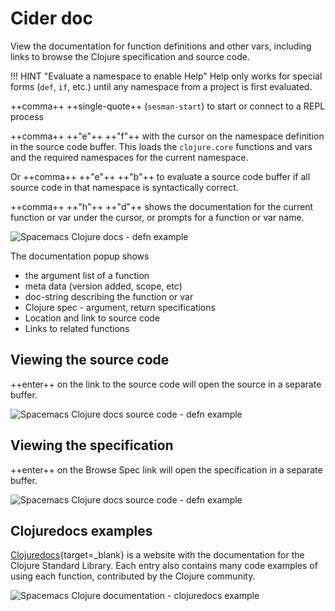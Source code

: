 # Cider doc

View the documentation for function definitions and other vars, including links to browse the Clojure specification and source code.

!!! HINT "Evaluate a namespace to enable Help"
    Help only works for special forms (`def`, `if`, etc.) until any namespace from a project is first evaluated.

++comma++ ++single-quote++ (`sesman-start`) to start or connect to a REPL process

++comma++ ++"e"++ ++"f"++ with the cursor on the namespace definition in the source code buffer. This loads the `clojure.core` functions and vars and the required namespaces for the current namespace.

Or ++comma++ ++"e"++ ++"b"++ to evaluate a source code buffer if all source code in that namespace is syntactically correct.

++comma++ ++"h"++ ++"d"++ shows the documentation for the current function or var under the cursor, or prompts for a function or var name.

![Spacemacs Clojure docs - defn example](/spacemacs/images/spacemacs-clojure-doc-defn.png)

The documentation popup shows
* the argument list of a function
* meta data (version added, scope, etc)
* doc-string describing the function or var
* Clojure spec - argument, return specifications
* Location and link to source code
* Links to related functions

## Viewing the source code

++enter++ on the link to the source code will open the source in a separate buffer.

![Spacemacs Clojure docs source code - defn example](/spacemacs/images/spacemacs-clojure-doc-source.png)


## Viewing the specification

++enter++ on the Browse Spec link will open the specification in a separate buffer.

![Spacemacs Clojure docs source code - defn example](/spacemacs/images/spacemacs-clojure-doc-clojure-spec.png)


## Clojuredocs examples

[Clojuredocs](https://clojuredocs.org/){target=_blank} is a website with the documentation for the Clojure Standard Library.  Each entry also contains many code examples of using each function, contributed by the Clojure community.

![Spacemacs Clojure documentation - clojuredocs example](/spacemacs/images/spacemacs-clojure-docs-clojuredocs.png)
